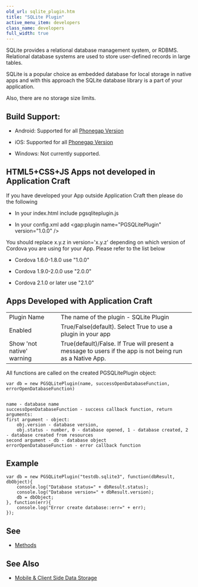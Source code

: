 ```yaml
---
old_url: sqlite_plugin.htm
title: "SQLite Plugin"
active_menu_item: developers
class_name: developers
full_width: true
---
```



SQLite provides a relational database management system, or RDBMS. Relational database systems are used to store user-defined records in large tables.

SQLite is a popular choice as embedded database for local storage in native apps and with this approach the SQLite database library is a part of your application.

Also, there are no storage size limits.

## Build Support: 
 - Android: Supported for all [Phonegap Version](/developers/documentation/ac-mobile-build-phonegap/apps-developed-with-application-craft/enabling-device-features/)
 
 - iOS: Supported for all [Phonegap Version](/developers/documentation/ac-mobile-build-phonegap/apps-developed-with-application-craft/enabling-device-features/)
 
 - Windows: Not currently supported.

## HTML5+CSS+JS Apps not developed in Application Craft

If you have developed your App outside Application Craft then please do the following

 - In your index.html include pgsqliteplugin.js

 - In your config.xml add \<gap:plugin name="PGSQLitePlugin" version="1.0.0" /\>

You should replace x.y.z in version='x.y.z' depending on which version of Cordova you are using for your App. Please refer to the list below

 - Cordova 1.6.0-1.8.0 use "1.0.0"

 - Cordova 1.9.0-2.0.0 use "2.0.0"

 - Cordova 2.1.0 or later use "2.1.0"

## Apps Developed with Application Craft

<table>
<tr>
<td width="182">
Plugin Name

</td>
<td width="20">
</td>
<td width="740">
The name of the plugin - SQLite Plugin

</td>
</tr>
<tr>
<td width="182">
Enabled

</td>
<td width="20">
</td>
<td width="740">
True/False(default). Select True to use a plugin in your app

</td>
</tr>
<tr>
<td width="182">
Show 'not native' warning

</td>
<td width="20">
</td>
<td width="740">
True(default)/False. If True will present a message to users if the app is not being run as a Native App.

</td>
</tr>
</table>

All functions are called on the created PGSQLitePlugin object:

    var db = new PGSQLitePlugin(name, successOpenDatabaseFunction, errorOpenDatabaseFunction)
     
     
    name - database name
    successOpenDatabaseFunction - success callback function, return arguments:
    first argument - object: 
        obj.version - database version, 
        obj.status - number, 0 - database opened, 1 - database created, 2 - database created from resources
    second argument - db - database object
    errorOpenDatabaseFunction - error callback function
## Example     
    var db = new PGSQLitePlugin("testdb.sqlite3", function(dbResult, dbObject){
        console.log("Database status=" + dbResult.status);
        console.log("Database version=" + dbResult.version);
        db = dbObject;
    }, function(err){
        console.log("Error create database::err=" + err);
    });
     
     

## **See**

 - [Methods](/developers/documentation/ac-mobile-build-phonegap/ac-mobile-build/ac-build-plugins/sqlite-plugin/methods/)

## See Also

 - [Mobile & Client Side Data Storage](/developers/documentation/product-guide/data-storage/mobile-client-side-data-storage/)
